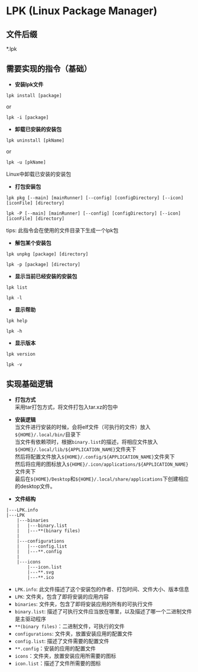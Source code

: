 # LPK (Linux Package Manager)

## 文件后缀

*.lpk

## 需要实现的指令（基础）
- **安装lpk文件**
```shell
lpk install [package]
```
or
```shell
lpk -i [package]
```

- **卸载已安装的安装包**
  
```shell
lpk uninstall [pkName]
```
or
```shell
lpk -u [pkName]
```
Linux中卸载已安装的安装包  

- **打包安装包**
```shell
lpk pkg [--main] [mainRunner] [--config] [configDirectory] [--icon] [iconFile] [directory]
```
``` shell
lpk -P [--main] [mainRunner] [--config] [configDirectory] [--icon] [iconFile] [directory]
```
tips: 此指令会在使用的文件目录下生成一个lpk包

- **解包某个安装包**
```shell
lpk unpkg [package] [directory]
```
```shell
lpk -p [package] [directory]
```

- **显示当前已经安装的安装包**
```shell
lpk list
```
```shell
lpk -l
```

- **显示帮助**
```shell
lpk help
```
```shell
lpk -h
```

- **显示版本**
```shell
lpk version
```
```shell
lpk -v
```

## 实现基础逻辑
- **打包方式**  
采用tar打包方式，将文件打包入tar.xz的包中
- **安装逻辑**  
当文件进行安装的时候，会将elf文件（可执行的文件）放入`${HOME}/.local/bin/`目录下   
当文件有依赖项时，根据`binary.list`的描述，将相应文件放入`${HOME}/.local/lib/${APPLICATION_NAME}`文件夹下  
然后将配置文件放入`${HOME}/.config/${APPLICATION_NAME}`文件夹下  
然后将应用的图标放入`${HOME}/.icon/applications/${APPLICATION_NAME}`文件夹下  
最后在`${HOME}/Desktop`和`${HOME}/.local/share/applications`下创建相应的desktop文件。

- **文件结构**
```text
|---LPK.info
|---LPK
    |---binaries
    |   |---binary.list
    |   |---**(binary files)
    |
    |---configurations
    |   |---config.list   
    |   |---**.config
    |
    |---icons
        |---icon.list
        |---**.svg
        |---**.ico
```
- `LPK.info`: 此文件描述了这个安装包的作者、打包时间、文件大小、版本信息  
- `LPK`: 文件夹，包含了即将安装的应用内容  
- `binaries`: 文件夹，包含了即将安装应用的所有的可执行文件
- `binary.list`: 描述了可执行文件应当放在哪里，以及描述了哪一个二进制文件是主驱动程序
- `**(binary files)`：二进制文件，可执行的文件
- `configurations`: 文件夹，放置安装应用的配置文件  
- `config.list`: 描述了文件需要的配置文件
- `**.config`：安装的应用的配置文件  
- `icons`：文件夹，放置安装应用所需要的图标
- `icon.list`：描述了文件所需要的图标